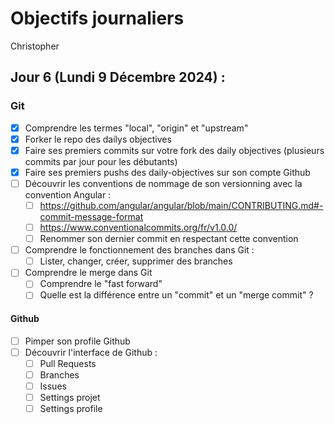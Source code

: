 # Objectifs journaliers

Christopher

## Jour 6 (Lundi 9 Décembre 2024) :

### Git

- [x] Comprendre les termes "local", "origin" et "upstream"
- [x] Forker le repo des dailys objectives
- [x] Faire ses premiers commits sur votre fork des daily objectives (plusieurs commits par jour pour les débutants)
- [x] Faire ses premiers pushs des daily-objectives sur son compte Github
- [ ] Découvrir les conventions de nommage de son versionning avec la convention Angular :
  - [ ] https://github.com/angular/angular/blob/main/CONTRIBUTING.md#-commit-message-format
  - [ ] https://www.conventionalcommits.org/fr/v1.0.0/
  - [ ] Renommer son dernier commit en respectant cette convention
- [ ] Comprendre le fonctionnement des branches dans Git :
  - [ ] Lister, changer, créer, supprimer des branches
- [ ] Comprendre le merge dans Git
  - [ ] Comprendre le "fast forward"
  - [ ] Quelle est la différence entre un "commit" et un "merge commit" ?

#### Github

- [ ] Pimper son profile Github
- [ ] Découvrir l'interface de Github :
  - [ ] Pull Requests
  - [ ] Branches
  - [ ] Issues
  - [ ] Settings projet
  - [ ] Settings profile
